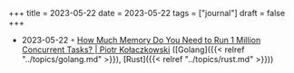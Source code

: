 +++
title = 2023-05-22
date = 2023-05-22
tags = ["journal"]
draft = false
+++

-   2023-05-22 ◦ [How Much Memory Do You Need to Run 1 Million Concurrent Tasks? | Piotr Kołaczkowski](https://pkolaczk.github.io/memory-consumption-of-async/) ([Golang]({{< relref "../topics/golang.md" >}}), [Rust]({{< relref "../topics/rust.md" >}}))
